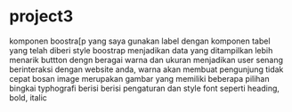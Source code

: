 # project3
komponen boostra[p yang saya gunakan
label dengan komponen  tabel yang telah diberi style boostrap menjadikan data yang ditampilkan lebih menarik 
buttton dengn beragai warna dan ukuran menjadikan user senang berinteraksi dengan website anda, warna akan membuat pengunjung tidak cepat bosan
image merupakan gambar yang memiliki beberapa pilihan bingkai
typhografi berisi berisi pengaturan dan style font seperti heading, bold, italic 
